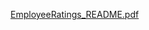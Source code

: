 [EmployeeRatings_README.pdf](https://github.com/user-attachments/files/16703622/EmployeeRatings_README.pdf)
